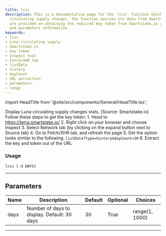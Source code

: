 ```yaml
---
title: lcsc
description: This is a documentation page for the 'lcsc' function which displays Luna
  circulating supply changes. The function sources its data from Smartstake.io. Instructions
  are provided on obtaining the required key token from Smartstake.io alongside usage
  and parameters information.
keywords:
- lcsc
- Luna circulating supply
- Smartstake.io
- key token
- Inspect tool
- Fetch/XHR tab
- listData
- history
- dayCount
- URL extraction
- parameters
- range
---
```


import HeadTitle from '@site/src/components/General/HeadTitle.tsx';

<HeadTitle title="crypto/defi/lcsc - Reference | OpenBB Terminal Docs" />

Display Luna circulating supply changes stats. [Source: Smartstake.io] Follow these steps to get the key token: 1. Head to https://terra.smartstake.io/ 2. Right click on your browser and choose Inspect 3. Select Network tab (by clicking on the expand button next to Source tab) 4. Go to Fetch/XHR tab, and refresh the page 5. Get the option looks similar to the following: `listData?type=history&dayCount=30` 6. Extract the key and token out of the URL

### Usage

```python
lcsc [-d DAYS]
```

---

## Parameters

| Name | Description | Default | Optional | Choices |
| ---- | ----------- | ------- | -------- | ------- |
| days | Number of days to display. Default: 30 days | 30 | True | range(1, 1000) |

---

